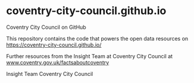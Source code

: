 # coventry-city-council.github.io
Coventry City Council on GitHub

This repository contains the code that powers the open data resources on https://coventry-city-council.github.io/

Further resources from the Insight Team at Coventry City Council at www.coventry.gov.uk/factsaboutcoventry

Insight Team
Coventry City Council
